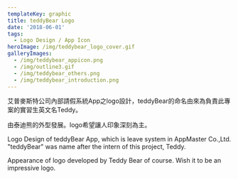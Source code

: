 ```yaml
---
templateKey: graphic
title: teddyBear Logo
date: '2018-06-01'
tags:
  - Logo Design / App Icon
heroImage: /img/teddybear_logo_cover.gif
galleryImages:
  - /img/teddybear_appicon.png
  - /img/outline3.gif
  - /img/teddybear_others.png
  - /img/teddybear_introduction.png
---
```

艾普麥斯特公司內部請假系統App之logo設計，teddyBear的命名由來為負責此專案的實習生英文名Teddy。

由泰迪熊的外型發展。logo希望讓人印象深刻為主。

Logo Design of teddyBear App, which is leave system in AppMaster Co.,Ltd. "teddyBear" was name after the intern of this project, Teddy.

Appearance of logo developed by Teddy Bear of course. Wish it to be an impressive logo.
